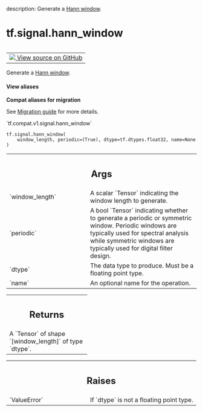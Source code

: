 description: Generate a [Hann window][hann].

<div itemscope itemtype="http://developers.google.com/ReferenceObject">
<meta itemprop="name" content="tf.signal.hann_window" />
<meta itemprop="path" content="Stable" />
</div>

# tf.signal.hann_window

<!-- Insert buttons and diff -->

<table class="tfo-notebook-buttons tfo-api nocontent" align="left">
<td>
  <a target="_blank" href="https://github.com/tensorflow/tensorflow/blob/r2.4/tensorflow/python/ops/signal/window_ops.py#L149-L172">
    <img src="https://www.tensorflow.org/images/GitHub-Mark-32px.png" />
    View source on GitHub
  </a>
</td>
</table>



Generate a [Hann window][hann].

<section class="expandable">
  <h4 class="showalways">View aliases</h4>
  <p>
<b>Compat aliases for migration</b>
<p>See
<a href="https://www.tensorflow.org/guide/migrate">Migration guide</a> for
more details.</p>
<p>`tf.compat.v1.signal.hann_window`</p>
</p>
</section>

<pre class="devsite-click-to-copy prettyprint lang-py tfo-signature-link">
<code>tf.signal.hann_window(
    window_length, periodic=(True), dtype=tf.dtypes.float32, name=None
)
</code></pre>



<!-- Placeholder for "Used in" -->


<!-- Tabular view -->
 <table class="responsive fixed orange">
<colgroup><col width="214px"><col></colgroup>
<tr><th colspan="2"><h2 class="add-link">Args</h2></th></tr>

<tr>
<td>
`window_length`
</td>
<td>
A scalar `Tensor` indicating the window length to generate.
</td>
</tr><tr>
<td>
`periodic`
</td>
<td>
A bool `Tensor` indicating whether to generate a periodic or
symmetric window. Periodic windows are typically used for spectral
analysis while symmetric windows are typically used for digital
filter design.
</td>
</tr><tr>
<td>
`dtype`
</td>
<td>
The data type to produce. Must be a floating point type.
</td>
</tr><tr>
<td>
`name`
</td>
<td>
An optional name for the operation.
</td>
</tr>
</table>



<!-- Tabular view -->
 <table class="responsive fixed orange">
<colgroup><col width="214px"><col></colgroup>
<tr><th colspan="2"><h2 class="add-link">Returns</h2></th></tr>
<tr class="alt">
<td colspan="2">
A `Tensor` of shape `[window_length]` of type `dtype`.
</td>
</tr>

</table>



<!-- Tabular view -->
 <table class="responsive fixed orange">
<colgroup><col width="214px"><col></colgroup>
<tr><th colspan="2"><h2 class="add-link">Raises</h2></th></tr>

<tr>
<td>
`ValueError`
</td>
<td>
If `dtype` is not a floating point type.
</td>
</tr>
</table>


[hann]: https://en.wikipedia.org/wiki/Window_function#Hann_and_Hamming_windows